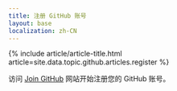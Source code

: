 ```yaml
---
title: 注册 GitHub 账号
layout: base
localization: zh-CN
---
```


{% include article/article-title.html
    article=site.data.topic.github.articles.register
%}

访问 [Join GitHub](https://github.com/signup) 网站开始注册您的 GitHub 账号。

